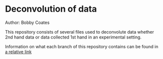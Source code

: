 # Deconvolution of data 
Author: Bobby Coates

This repository consists of several files used to deconvolute data whether 2nd hand data or data collected 1st hand in an experimental setting.

Information on what each branch of this repository contains can be found in [a relative link](Branchbreakdown.md)